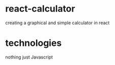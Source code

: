 # react-calculator

creating a graphical and simple calculator in react

# technologies

nothing just Javascript
